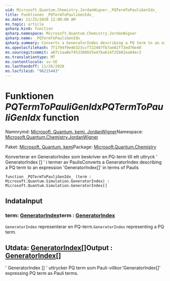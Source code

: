 ```yaml
---
uid: Microsoft.Quantum.Chemistry.JordanWigner._PQTermToPauliGenIdx_
title: Funktionen _PQTermToPauliGenIdx_
ms.date: 11/25/2020 12:00:00 AM
ms.topic: article
qsharp.kind: function
qsharp.namespace: Microsoft.Quantum.Chemistry.JordanWigner
qsharp.name: _PQTermToPauliGenIdx_
qsharp.summary: Converts a GeneratorIndex describing a PQ term to an expression 'GeneratorIndex[]' in terms of Paulis
ms.openlocfilehash: 7f1794f9e46323ccf722407fb7ae82f73ed76e40
ms.sourcegitcommit: a87c1aa8e7453360025e47ba614f25b02ea84ec3
ms.translationtype: MT
ms.contentlocale: sv-SE
ms.lasthandoff: 11/26/2020
ms.locfileid: "96215443"
---
```

# <a name="_pqtermtopauligenidx_-function"></a><span data-ttu-id="5c37f-102">Funktionen _PQTermToPauliGenIdx_</span><span class="sxs-lookup"><span data-stu-id="5c37f-102">_PQTermToPauliGenIdx_ function</span></span>

<span data-ttu-id="5c37f-103">Namnrymd: [Microsoft. Quantum. kemi. JordanWigner](xref:Microsoft.Quantum.Chemistry.JordanWigner)</span><span class="sxs-lookup"><span data-stu-id="5c37f-103">Namespace: [Microsoft.Quantum.Chemistry.JordanWigner](xref:Microsoft.Quantum.Chemistry.JordanWigner)</span></span>

<span data-ttu-id="5c37f-104">Paket: [Microsoft. Quantum. kemi](https://nuget.org/packages/Microsoft.Quantum.Chemistry)</span><span class="sxs-lookup"><span data-stu-id="5c37f-104">Package: [Microsoft.Quantum.Chemistry](https://nuget.org/packages/Microsoft.Quantum.Chemistry)</span></span>


<span data-ttu-id="5c37f-105">Konverterar en GeneratorIndex som beskriver en PQ-term till ett uttryck ' GeneratorIndex [] ' i termer av Paulis</span><span class="sxs-lookup"><span data-stu-id="5c37f-105">Converts a GeneratorIndex describing a PQ term to an expression 'GeneratorIndex[]' in terms of Paulis</span></span>

```qsharp
function _PQTermToPauliGenIdx_ (term : Microsoft.Quantum.Simulation.GeneratorIndex) : Microsoft.Quantum.Simulation.GeneratorIndex[]
```


## <a name="input"></a><span data-ttu-id="5c37f-106">Indata</span><span class="sxs-lookup"><span data-stu-id="5c37f-106">Input</span></span>

### <a name="term--generatorindex"></a><span data-ttu-id="5c37f-107">term: [GeneratorIndex](xref:Microsoft.Quantum.Simulation.GeneratorIndex)</span><span class="sxs-lookup"><span data-stu-id="5c37f-107">term : [GeneratorIndex](xref:Microsoft.Quantum.Simulation.GeneratorIndex)</span></span>

<span data-ttu-id="5c37f-108">`GeneratorIndex` representerar en PQ-term.</span><span class="sxs-lookup"><span data-stu-id="5c37f-108">`GeneratorIndex` representing a PQ term.</span></span>



## <a name="output--generatorindex"></a><span data-ttu-id="5c37f-109">Utdata: [GeneratorIndex](xref:Microsoft.Quantum.Simulation.GeneratorIndex)[]</span><span class="sxs-lookup"><span data-stu-id="5c37f-109">Output : [GeneratorIndex](xref:Microsoft.Quantum.Simulation.GeneratorIndex)[]</span></span>

<span data-ttu-id="5c37f-110">' GeneratorIndex [] ' uttrycker PQ term som Pauli-villkor.</span><span class="sxs-lookup"><span data-stu-id="5c37f-110">'GeneratorIndex[]' expressing PQ term as Pauli terms.</span></span>